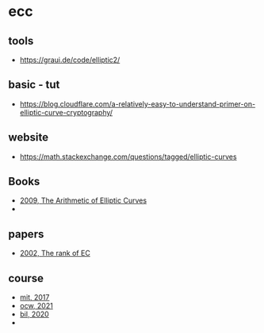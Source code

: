 # ecc
## tools
- https://graui.de/code/elliptic2/

## basic - tut
- https://blog.cloudflare.com/a-relatively-easy-to-understand-primer-on-elliptic-curve-cryptography/

## website
- https://math.stackexchange.com/questions/tagged/elliptic-curves

## Books
- [2009, The Arithmetic of Elliptic Curves](https://link.springer.com/book/10.1007/978-0-387-09494-6)
- 
## papers
- [2002, The rank of EC](https://www.ams.org/journals/bull/2002-39-04/S0273-0979-02-00952-7/S0273-0979-02-00952-7.pdf)

## course
- [mit, 2017](https://math.mit.edu/classes/18.783/2017/index.html)
- [ocw, 2021](https://ocw.mit.edu/courses/18-783-elliptic-curves-spring-2021/)
- [bil, 2020](https://www.bilibili.com/video/BV1Wi4y1u7z8)
- 
